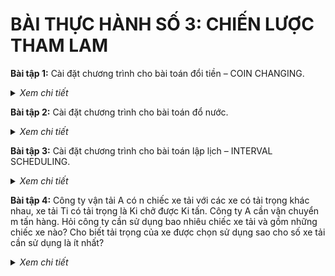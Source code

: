 # BÀI THỰC HÀNH SỐ 3: CHIẾN LƯỢC THAM LAM

**Bài tập 1:** Cài đặt chương trình cho bài toán đổi tiền – COIN CHANGING.
  
<details>
  <summary><i>Xem chi tiết</i></summary>
  <br>

  **Mô tả bài toán:**
  
  Cho 5 loại tiền mệnh giá: 100, 25, 10, 5 và 1 đồng với số lượng tờ tiền mỗi loại không hạn chế. <br>
  Cho trước một số tiền **m**. <br>
  Hỏi cần lấy ít nhất bao nhiêu tờ tiền trong 5 loại mệnh giá trên để được số tiền m.
  
  **Code:**

  ```c++
  #include<iostream>
  using namespace std;

  int n = 5;
  long a[5] = {100, 25, 10, 5, 1};

  void coin_changing(long m) {
    int count = 0;
    long p = 0;

    int i = 0;

    // tai moi buoc lap, lay cac dong tien co menh gia lon nhat
    // voi so luong nhieu nhat.
    while(m != 0 && i < 5) {
      if(m >= a[i]) {
        m -= a[i];
        count++;
      }
      else {
        i++;
      }
    }

    cout << "\nCan it nhat " << count << " to tien de duoc so tien m.\n";	
  }

  int main() {	
    cout << "Co 5 loai tien menh gia: 100, 25, 10, 5 va 1.\n";
    cout << "Khong gioi han so to tien moi loai.\n";

    long m;
    cout << "\nNhap so tien m can lay: ";
    cin >> m;

    coin_changing(m);

    return 0;
  }
  ```

  **Kết quả chạy:**
  
  ![image](https://user-images.githubusercontent.com/65481655/201104863-79f2fdce-13e6-4593-aba3-6821cff8ac8d.png)

</details> 
  
**Bài tập 2:** Cài đặt chương trình cho bài toán đổ nước.
  
<details>
  <summary><i>Xem chi tiết</i></summary>
  <br>

  **Mô tả bài toán:**
  
  Một bình nước chứa đầy nước với 1 lượng nước là **n**. <br>
  Cho **m** chiếc chai rỗng (dung tích khác nhau) để chiết nước từ bình vào đầy chai. <br>
  Hỏi số lượng chai tối đa có thể được đổ đầy nước là bao nhiêu?
  
  **Quy ước:**
  - n : lượng nước trong bình.
  - arr[m]: mảng dung tích nước của m chai.
  
  **Hướng giải quyết:**
  
  - Sắp xếp các chai theo dung tích tăng dần
  - Duyệt lần lượt từ chai dung tích nhỏ, lượng nước lớn hơn hoặc bằng dung tích chai thì đổ nước vào chai đó <br> 
    và tăng số chai đã được đổ lên 1, đồng thời giảm lượng nước tương ứng với dung tích chai. 
  
  **Code:**

  ```c++
  #include<iostream>
  using namespace std;

  // sap xep tang dan
  void sort(int *arr, int m) {
    for(int i = 0; i < m; i++) {
      for(int j = m-1; j > i; j--) {
        if(arr[j] < arr[j-1]) {
          int tmp = arr[j];
          arr[j] = arr[j-1];
          arr[j-1] = tmp;
        }
      }	
    }
  }

  void pour_water(int n, int *arr, int m) {
    sort(arr, m);

    int count = 0;

    for(int i = 0; i < m; i++) {
      if(n >= arr[i]) {
        n -= arr[i];
        count++;
      } 
    }	

    cout << "So luong chai toi da co the duoc do day nuoc la " << count << endl;	
  }

  int main() {
    int n;
    cout << "Nhap dung tich nuoc trong binh: "; cin >> n;

    int m;
    cout << "Nhap so chai: "; cin >> m;

    int *arr = new int[m];
    cout << "Nhap dung tich cac chai: \n";
    for(int i = 0; i < m; i++) {
      cout << "Chai thu " << i+1 << ": ";
      cin >> arr[i];
    }

    pour_water(n, arr,m); 

    return 0;
  }
  ```

  **Kết quả chạy:**
  
  ![image](https://user-images.githubusercontent.com/65481655/201105898-eb9e0dc4-37ef-4bf8-b89e-afcff6c56c05.png)

</details> 

**Bài tập 3:**  Cài đặt chương trình cho bài toán lập lịch – INTERVAL SCHEDULING.
  
<details>
  <summary><i>Xem chi tiết</i></summary>
  <br>

  **Mô tả bài toán:**
  
  Có **n** công việc, công việc *j* bắt đầu tại thời điểm Sj và kết thúc tại Fj. <br>
  Hai công việc là tương hợp nếu thời gian thực hiện chúng không giao nhau. <br>
  Tìm 1 tập cực đại các công việc mà chúng tương hợp với nhau.
  
  - Input:  
    - n = 5,
    - S	: 8		9	  10		11		12
    - F	: 8.5	11	11.5	12.5	13
 
  - Output:  1    1   0   1   0 
  
  **Code:**

  ```c++
  #include<iostream>
  using namespace std;

  int n;
  double *s, *f; // start time and finish time
  int *schedule; // ket qua 

  void pos_swap(double &a, double &b) {
    int tmp = a;
    a = b;
    b = tmp;
  }

  void show(int *x, int n) {
    for(int i = 0; i < n; i++) {
      cout << x[i] << "\t";
    }
    cout << endl;
  }

  void show(double *x, int n) {
    for(int i = 0; i < n; i++) {
      cout << x[i] << "\t";
    }
    cout << endl;
  }

  void sort_by_f() {
    for(int i = 0; i < n; i++) {
      for(int j = n-1; j > i; j--) {
        if(f[j] < f[j-1]) {
          pos_swap(s[j], s[j-1]);
          pos_swap(f[j], f[j-1]);
        }
      }	
    }
  }

  void interval_schedule() {
    sort_by_f();

    cout << "\nSap xep tang theo chieu tang cua f\n\n";

    cout << "Start time\t";
    show(s, n);
    cout << "Finish time\t";
    show(f, n);  

    double last_f = 0;

    for(int i = 0; i < n; i++) {
      if(s[i] >= last_f) {
        schedule[i] = 1;
        last_f = f[i];
      }
    }

    cout << "\nKet qua:\t";
    show(schedule, n); 
  }

  int main() {
    cout << "Nhap so cong viec: "; cin >> n;

    s = new double[n];
    f = new double[n];

    cout << "Nhap thoi gian cho cong viec" << endl;
    for(int i = 0; i < n; i++) {
      cout << "Cong viec thu " << i+1 << ":\n";
      cout << "\tthoi gian bat dau: "; cin >> s[i];
      cout << "\tthoi gian ket thuc: "; cin >> f[i];
    }

    schedule = new int[n]{0};

    interval_schedule();

    return 0;
  }
  ```

  **Kết quả chạy:**
  
  <img width="500px" src="https://user-images.githubusercontent.com/65481655/201108146-e4faa713-6c18-4574-b3a7-c215c6bfc5ee.png" />

</details> 
  
**Bài tập 4:** Công ty vận tải A có n chiếc xe tải với các xe có tải trọng khác nhau, 
  xe tải Ti có tải trọng là Ki chở được Ki tấn. Công ty A cần vận chuyển m tấn hàng.
  Hỏi công ty cần sử dụng bao nhiêu chiếc xe tải và gồm những chiếc xe nào? Cho biết tải trọng của xe được chọn sử dụng sao cho số xe tải cần sử dụng là ít nhất?
  
<details>
  <summary><i>Xem chi tiết</i></summary>
  <br>

  **Phân tích:**
  
  - Ta cũng làm tương tự như bài toán đổ nước.
  - Chú ý là khi duyệt hết các xe mà vẫn chưa chở đủ m tấn hàng thì sẽ cần chọn thêm 1 xe khác nữa để chở đủ (không cần quan tâm trọng tải).
  
  **Code:**

  ```c++
  #include<iostream>
  using namespace std;

  int m;
  int n;
  int *tonnage;

  void show(int *x, int n) {
    for(int i = 0; i < n; i++) {
      cout << "\tXe " << i+1 << ": " << x[i] << "\n";
    }
    cout << endl;
  }

  void sort_desc(int *arr, int n) {
    for(int i = 0; i < n; i++) {
      for(int j = n-1; j > i; j--) {
        if(arr[j] > arr[j-1]) {
          int tmp = arr[j];
          arr[j] = arr[j-1];
          arr[j-1] = tmp;
        }
      }	
    }
  }

  void action() {
    sort_desc(tonnage, n);

    cout << "\nTrong tai cac xe:\n";
    show(tonnage, n);

    int count = 0;

    // cac xe duoc chon
    int *c1 = new int[n];  
    int k = 0;  

    // Xe khong duoc chon
    int u;

    for(int i = 0; i < n; i++) {
      if(m >= tonnage[i]) {
        m -= tonnage[i];
        c1[k++] = i;
        count++;
      }
      else {
        u = i;
      }
    }
  
    if(m > 0 & count == n) {
      cout << "Chon het " << count << " xe cung khong van chuyen du hang\n";
      return;
	  }

    if(m > 0 ) {
      count++;
      c1[k++] = u;
    }

    cout << "Can su dung it nhat " << count << " chiec xe.\n";
    cout << "Bao gom cac xe: ";
    for(int i = 0; i < k; i++) {
      cout << c1[i]+1 << "\t";
    }
    cout << endl;
  }

  int main() {
    cout << "Nhap so tan hang can van chuyen: "; cin >> m;
    cout << "Nhap so xe tai: "; cin >> n;
    cout << "Nhap trong tai cua cac xe:\n";

    tonnage = new int[n];
    for(int i = 0; i < n; i++) {
      cout << "\tTrong tai: ";
      cin >> tonnage[i];
    }

    action();

    return 0;
  }
  ```

  **Kết quả chạy:**
  
  <img width="500px" src="https://user-images.githubusercontent.com/65481655/201110649-9c3a628e-286f-45b6-ab96-af44116670ec.png" />

</details> 
